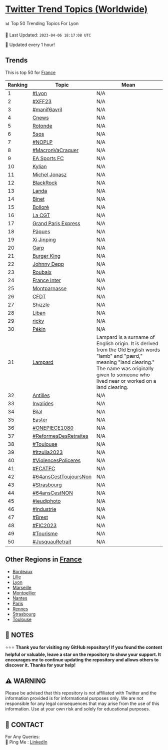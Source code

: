 [Twitter Trend Topics (Worldwide)](https://github.com/ErcinDedeoglu/Twitter-Trend-Topics)
==========


📊 Top 50 Trending Topics For Lyon

📆 Last Updated: `2023-04-06 18:17:08 UTC`

🔧 Updated every 1 hour!


## Trends

This is top 50 for [France](</France>)

| Ranking | Topic | Mean |
| ------- | ------------ | ------------ |
| 1 | [#Lyon](http://twitter.com/search?q=%23Lyon) | N/A |
| 2 | [#XFF23](http://twitter.com/search?q=%23XFF23) | N/A |
| 3 | [#manif6avril](http://twitter.com/search?q=%23manif6avril) | N/A |
| 4 | [Cnews](http://twitter.com/search?q=Cnews) | N/A |
| 5 | [Rotonde](http://twitter.com/search?q=Rotonde) | N/A |
| 6 | [5sos](http://twitter.com/search?q=5sos) | N/A |
| 7 | [#NOPLP](http://twitter.com/search?q=%23NOPLP) | N/A |
| 8 | [#MacronVaCraquer](http://twitter.com/search?q=%23MacronVaCraquer) | N/A |
| 9 | [EA Sports FC](http://twitter.com/search?q=EA+Sports+FC) | N/A |
| 10 | [Kylian](http://twitter.com/search?q=Kylian) | N/A |
| 11 | [Michel Jonasz](http://twitter.com/search?q=Michel+Jonasz) | N/A |
| 12 | [BlackRock](http://twitter.com/search?q=BlackRock) | N/A |
| 13 | [Landa](http://twitter.com/search?q=Landa) | N/A |
| 14 | [Binet](http://twitter.com/search?q=Binet) | N/A |
| 15 | [Bolloré](http://twitter.com/search?q=Bollor%c3%a9) | N/A |
| 16 | [La CGT](http://twitter.com/search?q=La+CGT) | N/A |
| 17 | [Grand Paris Express](http://twitter.com/search?q=Grand+Paris+Express) | N/A |
| 18 | [Pâques](http://twitter.com/search?q=P%c3%a2ques) | N/A |
| 19 | [Xi Jinping](http://twitter.com/search?q=Xi+Jinping) | N/A |
| 20 | [Garp](http://twitter.com/search?q=Garp) | N/A |
| 21 | [Burger King](http://twitter.com/search?q=Burger+King) | N/A |
| 22 | [Johnny Depp](http://twitter.com/search?q=Johnny+Depp) | N/A |
| 23 | [Roubaix](http://twitter.com/search?q=Roubaix) | N/A |
| 24 | [France Inter](http://twitter.com/search?q=France+Inter) | N/A |
| 25 | [Montparnasse](http://twitter.com/search?q=Montparnasse) | N/A |
| 26 | [CFDT](http://twitter.com/search?q=CFDT) | N/A |
| 27 | [Shizzle](http://twitter.com/search?q=Shizzle) | N/A |
| 28 | [Liban](http://twitter.com/search?q=Liban) | N/A |
| 29 | [ricky](http://twitter.com/search?q=ricky) | N/A |
| 30 | [Pékin](http://twitter.com/search?q=P%c3%a9kin) | N/A |
| 31 | [Lampard](http://twitter.com/search?q=Lampard) | Lampard is a surname of English origin. It is derived from the Old English words "lamb" and "pærd," meaning "land clearing." The name was originally given to someone who lived near or worked on a land clearing. |
| 32 | [Antilles](http://twitter.com/search?q=Antilles) | N/A |
| 33 | [Invalides](http://twitter.com/search?q=Invalides) | N/A |
| 34 | [Bilal](http://twitter.com/search?q=Bilal) | N/A |
| 35 | [Easter](http://twitter.com/search?q=Easter) | N/A |
| 36 | [#ONEPIECE1080](http://twitter.com/search?q=%23ONEPIECE1080) | N/A |
| 37 | [#ReformesDesRetraites](http://twitter.com/search?q=%23ReformesDesRetraites) | N/A |
| 38 | [#Toulouse](http://twitter.com/search?q=%23Toulouse) | N/A |
| 39 | [#Itzulia2023](http://twitter.com/search?q=%23Itzulia2023) | N/A |
| 40 | [#ViolencesPoliceres](http://twitter.com/search?q=%23ViolencesPoliceres) | N/A |
| 41 | [#FCATFC](http://twitter.com/search?q=%23FCATFC) | N/A |
| 42 | [#64ansCestToujoursNon](http://twitter.com/search?q=%2364ansCestToujoursNon) | N/A |
| 43 | [#Strasbourg](http://twitter.com/search?q=%23Strasbourg) | N/A |
| 44 | [#64ansCestNON](http://twitter.com/search?q=%2364ansCestNON) | N/A |
| 45 | [#jeudiphoto](http://twitter.com/search?q=%23jeudiphoto) | N/A |
| 46 | [#industrie](http://twitter.com/search?q=%23industrie) | N/A |
| 47 | [#Brest](http://twitter.com/search?q=%23Brest) | N/A |
| 48 | [#FIC2023](http://twitter.com/search?q=%23FIC2023) | N/A |
| 49 | [#Tourisme](http://twitter.com/search?q=%23Tourisme) | N/A |
| 50 | [#JusquauRetrait](http://twitter.com/search?q=%23JusquauRetrait) | N/A |



## Other Regions in [France](</France>)

* [Bordeaux](</France/Bordeaux.md>)
* [Lille](</France/Lille.md>)
* [Lyon](</France/Lyon.md>)
* [Marseille](</France/Marseille.md>)
* [Montpellier](</France/Montpellier.md>)
* [Nantes](</France/Nantes.md>)
* [Paris](</France/Paris.md>)
* [Rennes](</France/Rennes.md>)
* [Strasbourg](</France/Strasbourg.md>)
* [Toulouse](</France/Toulouse.md>)



## 📝 NOTES

⭐⭐⭐ **Thank you for visiting my GitHub repository! If you found the content helpful or valuable, leave a star on the repository to show your support. It encourages me to continue updating the repository and allows others to discover it. Thanks for your help!**


## ⚠️ WARNING

Please be advised that this repository is not affiliated with Twitter and the information provided is for informational purposes only. We are not responsible for any legal consequences that may arise from the use of this information. Use at your own risk and solely for educational purposes.


## 📨 CONTACT

 For Any Queries:  
            🏓 Ping Me : [LinkedIn](https://www.linkedin.com/in/ercindedeoglu/)

